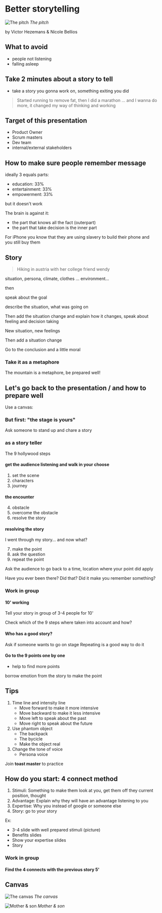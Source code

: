 # Better storytelling

![The pitch](https://lh3.googleusercontent.com/49W9k06NV4zi3D51ijwqJMUoeuBX0YSB5-27P7nz7c-n5HNqkr_PQRy3mQL31dtuwghqoTgs7ZZLKm-F_rOPRP_DzdncjGY9IggRwSyZxUwYwe7xBav7nt5IadVUSqnF__p6IQ09DJd3PSvxpqVXWKibvpeU2ybOoHYFrlV7j5WejWgE1FPnEMOA7k3DN5qp5rfaSQi0Hl9jMvi08TRqRev4LIa-uS8dFi1jxUmVIS390K75n_oXis-iTDrWzI5w8CzrQvgIMeunhWcEoGXyl4e0K5dE14xBmkpabEOY2URNa93hybFw5mcdyJ0IDhTsA_aQz3qP1nT7Cv6SRR2cM9UGZiCnOX0KIy7wjxPVRS0sL344urK3VTusqr4UXngcyhzPFV6iGqUKV_cvOeAs1o_jufPIJv3j4tJpmPh4ViGFR3KJxQK9NLDHh6_BgMNygpAJa04N9vZhAn_0blvaAkiO5vS7JLvxfbbTAorxLD6MGKABVpSP5_8HPvI2QK5CMXBETEEK10taa8-PpllD2m8lTg_-ZKVnSwu-RB1_hJUKYqHztIR0AmcreTBCYTGicnZjGeQYeIFQrjjAQrmK-f7jI6QsG1WkncucA9GFfOI=w1511-h483-no)
*The pitch*

by Victor Hezemans & Nicole Bellios

## What to avoid

* people not listening
* falling asleep

## Take 2 minutes about a story to tell

* take a story you gonna work on, something exiting you did

> Started running to remove fat, then I did a marathon ... and I wanna do more, it changed my way of thinking and working


## Target of this presentation

* Product Owner
* Scrum masters
* Dev team
* internal/external stakeholders

## How to make sure people remember message

ideally 3 equals parts:

* education: 33%
* entertainment: 33%
* empowerment: 33%

but it doesn't work

The brain is against it:
- the part that knows all the fact (outerpart)
- the part that take decision is the inner part

For iPhone you know that they are using slavery to build their phone and you still buy them

## Story

> Hiking in austria with her college friend wendy

situation, persona, climate, clothes ...
environment...

then

speak about the goal

describe the situation, what was going on

Then add the situation change and explain how it changes, speak about feeling and decision taking

New situation, new feelings

Then add a situation change

Go to the conclusion and a little moral

### Take it as a metaphore

The mountain is a metaphore, be prepared well!

## Let's go back to the presentation / and how to prepare well

Use a canvas:

### But first: "the stage is yours"

Ask someone to stand up and chare a story

### as a story teller

The 9 hollywood steps

#### get the audience listening and walk in your choose

1. set the scene
2. characters
3. journey

#### the encounter

4. obstacle
5. overcome the obstacle
6. resolve the story

#### resolving the story

I went through my story... and now what?

7. make the point
8. ask the question
9. repeat the point

Ask the audience to go back to a time, location where your point did apply

Have you ever been there? Did that? Did it make you remember something?

### Work in group

#### 10' working

Tell your story in group of 3-4 people for 10'

Check which of the 9 steps where taken into account and how?

#### Who has a good story?

Ask if someone wants to go on stage
Repeating is a good way to do it

#### Go to the 9 points one by one

* help to find more points

borrow emotion from the story to make the point

## Tips

1. Time line and intensity line
    * Move forward to make it more intensive
    * Move backward to make it less intensive
    * Move left to speak about the past
    * Move right to speak about the future
2. Use phantom object
    * The backpack
    * The bycicle
    * Make the object real
3. Change the tone of voice
    * Persona voice

Join **toast master** to practice

## How do you start: 4 connect method

1. Stimuli: Something to make them look at you, get them off they current position, thought
2. Advantage: Explain why they will have an advantage listening to you
3. Expertise: Why you instead of google or someone else
4. Story: go to your story

Ex:
* 3-4 slide with well prepared stimuli (picture)
* Benefits slides
* Show your expertise slides
* Story

### Work in group

#### Find the 4 connects with the previous story 5'

## Canvas

![The canvas](https://lh3.googleusercontent.com/2zUCMkXEXgdMbQXQRY1ZW8tsGvM3PUwYb6Q5I_uillheJ4QSZbcfaSnlDitpuWlOOmM3uirdwOBd8v4BcAx7Vd-R8KxNXGK69IMaDl_wyzj6k15GHK7mPrG2BVctqep3-W16o3K8dY6PsDnYygexRALyWcwW0csvu7mdu_3_Rb055y7j_xr8h2JfBdzYp6sn1Jk4I3yobf2tqcvB9BJytlAa27qa05E2KO_CkIwjydFMberjSX6h_Zo0ACQYQXdmsku_BNTdNIGb6z2_6TXl1YNOv8X5b7NKidAC9jEMou9xzOlvDRGLSWEBMGAlWQyUdKRa1tdDNKkP91mmUb9vx-h54RmZ1DN5a6mdbzkFMKI_IJ1TbiTBvHyBMCvgugSlqoj0CpC1QHY2aITORUbFsrhxgLkj3ZjReft5kPSJPIU4qA1xBoHH9-uoPP96M_m8T_I7ePHmWvFdbP7uXzgO01CGmFuo6DKiPX2n0uLZLkQF0xL0BeWAdsuf3CSzRPbjKoe1LVOsKaboUR0HcFCyI0kD1nbw7yAnmTKEVpdP6hiNM8IkaaVMA53ymtvUEI1bjiohFlPS6QPgAKUfkkv2rEuYqWohERXDXJSXczkk66M=w1511-h791-no)
*The canvas*

![Mother & son](https://lh3.googleusercontent.com/gmMunnRDEs8lzNT53IXlbOcFafepuEogh3s7shlsNZauQ6dzqXq9l28js1iVnZU5svtYZlRDAApaLI3YbTE3T_KkyD6xcR2ZyME5K8SBj27R0-PSuCFL-_I17kVBnH1oo3LIXUErURrkkfDR7b0wVbRPIurfYR2_-jpoguAFNFujEF7adWgvIK-avOHVXEDQgJDmeCxwb--IQWbo4GCB3YZPToQgOxbMFXV1QZNGqugtvLWOOTjCk13sC0MS4a_MrA8WgkexCCti6akdgnCrxltlmk-XM3XvFkS_zixQGa-d0fwpoDIYzJtNKCukWkvHvL884i4gAEuCC5UKGlH1e4noU-vBDtdeZFOpbFXI-TQEuu9Hw5Tcmww-w6DFL_j9PBeiCv-uSo82ncQ-gzasd-AMyaPATZUcyXYxMkmgACSEq6dLgSYES_oHswm6wmMUGurZoUXC6kZIkj-OBehDxXA9vTFO9tsHat0KB2dW-QSkWqS002jwuRQTWkPZ5pX40bm-JWNCVUr8yS1xfSxZZKMtbiq1mVC_QPSz9QrCNoybn5aqbU0orWNhmuou1II4DwWO9Pc-UD66s0kluWh0kvPW8DIFcqQbxCk22ZOHPzU=w1000-h850-no)
*Mother & son*
